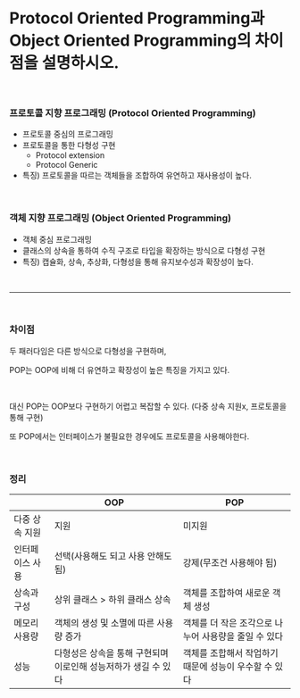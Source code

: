 # Protocol Oriented Programming과 Object Oriented Programming의 차이점을 설명하시오.

<br>

### 프로토콜 지향 프로그래밍 (Protocol Oriented Programming)

- 프로토콜 중심의 프로그래밍
- 프로토콜을 통한 다형성 구현
    - Protocol extension
    - Protocol Generic
- 특징) 프로토콜을 따르는 객체들을 조합하여 유연하고 재사용성이 높다.

<br>

### 객체 지향 프로그래밍 (Object Oriented Programming)

- 객체 중심 프로그래밍
- 클래스의 상속을 통하여 수직 구조로 타입을 확장하는 방식으로 다형성 구현
- 특징) 캡슐화, 상속, 추상화, 다형성을 통해 유지보수성과 확장성이 높다.

<br>

---

<br>

### 차이점

두 패러다임은 다른 방식으로 다형성을 구현하며,

POP는 OOP에 비해 더 유연하고 확장성이 높은 특징을 가지고 있다.

<br>

대신 POP는 OOP보다 구현하기 어렵고 복잡할 수 있다. (다중 상속 지원x, 프로토콜을 통해 구현)

또 POP에서는 인터페이스가 불필요한 경우에도 프로토콜을 사용해야한다.

<br>

### 정리

|  | OOP | POP |
| --- | --- | --- |
| 다중 상속 지원 | 지원 | 미지원 |
| 인터페이스 사용 | 선택(사용해도 되고 사용 안해도 됨) | 강제(무조건 사용해야 됨) |
| 상속과 구성 | 상위 클래스 > 하위 클래스 상속 | 객체를 조합하여 새로운 객체 생성 |
| 메모리 사용량 | 객체의 생성 및 소멸에 따른 사용량 증가 | 객체를 더 작은 조각으로 나누어 사용량을 줄일 수 있다 |
| 성능 | 다형성은 상속을 통해 구현되며 이로인해 성능저하가 생길 수 있다 | 객체를 조합해서 작업하기 때문에  성능이 우수할 수 있다 |

